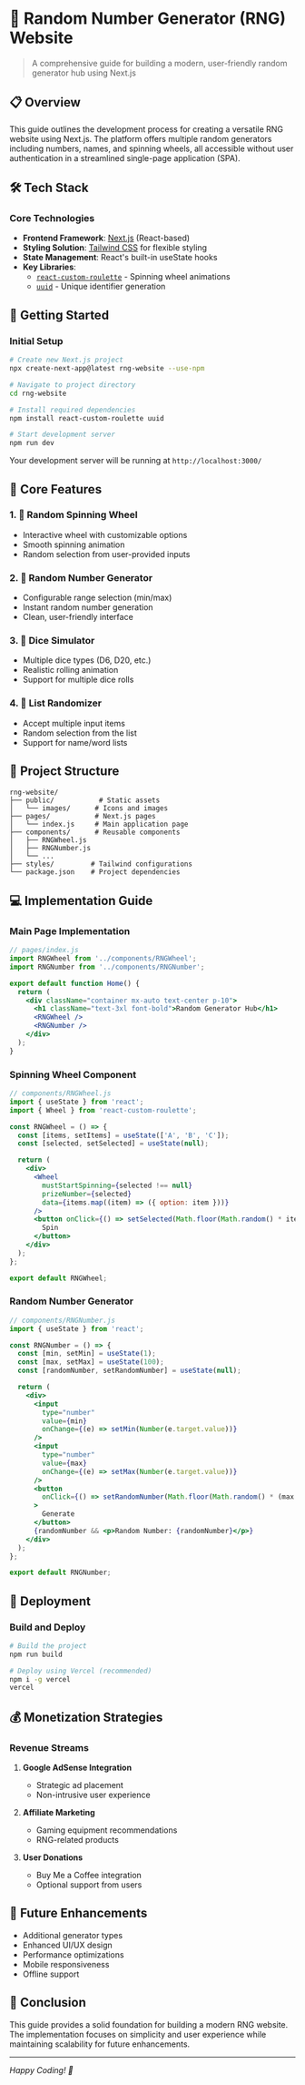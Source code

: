 # 🎲 Random Number Generator (RNG) Website
> A comprehensive guide for building a modern, user-friendly random generator hub using Next.js

## 📋 Overview
This guide outlines the development process for creating a versatile RNG website using Next.js. The platform offers multiple random generators including numbers, names, and spinning wheels, all accessible without user authentication in a streamlined single-page application (SPA).

## 🛠 Tech Stack

### Core Technologies
- **Frontend Framework**: [Next.js](https://nextjs.org/) (React-based)
- **Styling Solution**: [Tailwind CSS](https://tailwindcss.com/) for flexible styling
- **State Management**: React's built-in useState hooks
- **Key Libraries**:
  - [`react-custom-roulette`](https://www.npmjs.com/package/react-custom-roulette) - Spinning wheel animations
  - [`uuid`](https://www.npmjs.com/package/uuid) - Unique identifier generation

## 🚀 Getting Started

### Initial Setup
```bash
# Create new Next.js project
npx create-next-app@latest rng-website --use-npm

# Navigate to project directory
cd rng-website

# Install required dependencies
npm install react-custom-roulette uuid

# Start development server
npm run dev
```
Your development server will be running at `http://localhost:3000/`

## 🎯 Core Features

### 1. 🎡 Random Spinning Wheel
- Interactive wheel with customizable options
- Smooth spinning animation
- Random selection from user-provided inputs

### 2. 🔢 Random Number Generator
- Configurable range selection (min/max)
- Instant random number generation
- Clean, user-friendly interface

### 3. 🎲 Dice Simulator
- Multiple dice types (D6, D20, etc.)
- Realistic rolling animation
- Support for multiple dice rolls

### 4. 📝 List Randomizer
- Accept multiple input items
- Random selection from the list
- Support for name/word lists

## 📁 Project Structure
```
rng-website/
├── public/           # Static assets
│   └── images/      # Icons and images
├── pages/           # Next.js pages
│   └── index.js     # Main application page
├── components/      # Reusable components
│   ├── RNGWheel.js
│   ├── RNGNumber.js
│   └── ...
├── styles/         # Tailwind configurations
└── package.json    # Project dependencies
```

## 💻 Implementation Guide

### Main Page Implementation
```jsx
// pages/index.js
import RNGWheel from '../components/RNGWheel';
import RNGNumber from '../components/RNGNumber';

export default function Home() {
  return (
    <div className="container mx-auto text-center p-10">
      <h1 className="text-3xl font-bold">Random Generator Hub</h1>
      <RNGWheel />
      <RNGNumber />
    </div>
  );
}
```

### Spinning Wheel Component
```jsx
// components/RNGWheel.js
import { useState } from 'react';
import { Wheel } from 'react-custom-roulette';

const RNGWheel = () => {
  const [items, setItems] = useState(['A', 'B', 'C']);
  const [selected, setSelected] = useState(null);

  return (
    <div>
      <Wheel 
        mustStartSpinning={selected !== null} 
        prizeNumber={selected} 
        data={items.map((item) => ({ option: item }))} 
      />
      <button onClick={() => setSelected(Math.floor(Math.random() * items.length))}>
        Spin
      </button>
    </div>
  );
};

export default RNGWheel;
```

### Random Number Generator
```jsx
// components/RNGNumber.js
import { useState } from 'react';

const RNGNumber = () => {
  const [min, setMin] = useState(1);
  const [max, setMax] = useState(100);
  const [randomNumber, setRandomNumber] = useState(null);

  return (
    <div>
      <input 
        type="number" 
        value={min} 
        onChange={(e) => setMin(Number(e.target.value))} 
      />
      <input 
        type="number" 
        value={max} 
        onChange={(e) => setMax(Number(e.target.value))} 
      />
      <button 
        onClick={() => setRandomNumber(Math.floor(Math.random() * (max - min + 1)) + min)}
      >
        Generate
      </button>
      {randomNumber && <p>Random Number: {randomNumber}</p>}
    </div>
  );
};

export default RNGNumber;
```

## 🚀 Deployment

### Build and Deploy
```bash
# Build the project
npm run build

# Deploy using Vercel (recommended)
npm i -g vercel
vercel
```

## 💰 Monetization Strategies

### Revenue Streams
1. **Google AdSense Integration**
   - Strategic ad placement
   - Non-intrusive user experience

2. **Affiliate Marketing**
   - Gaming equipment recommendations
   - RNG-related products

3. **User Donations**
   - Buy Me a Coffee integration
   - Optional support from users

## 🔄 Future Enhancements
- Additional generator types
- Enhanced UI/UX design
- Performance optimizations
- Mobile responsiveness
- Offline support

## 📝 Conclusion
This guide provides a solid foundation for building a modern RNG website. The implementation focuses on simplicity and user experience while maintaining scalability for future enhancements.

---
*Happy Coding! 🚀* 